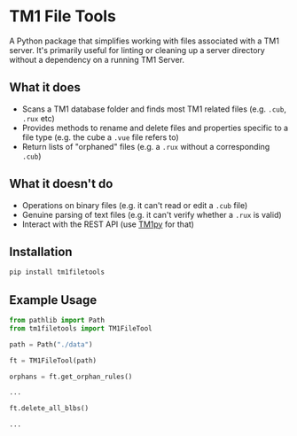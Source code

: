 # TM1 File Tools

A Python package that simplifies working with files associated with a TM1 server. It's primarily useful for linting or cleaning up a server directory without a dependency on a running TM1 Server.

## What it does

+ Scans a TM1 database folder and finds most TM1 related files (e.g. `.cub`, `.rux` etc)
+ Provides methods to rename and delete files and properties specific to a file type (e.g. the cube a `.vue` file refers to)
+ Return lists of "orphaned" files (e.g. a `.rux` without a corresponding `.cub`)

## What it doesn't do

+ Operations on binary files (e.g. it can't read or edit a `.cub` file)
+ Genuine parsing of text files (e.g. it can't verify whether a `.rux` is valid)
+ Interact with the REST API (use [TM1py](https://github.com/cubewise-code/tm1py) for that)

## Installation


```sh
pip install tm1filetools
```

## Example Usage

```python
from pathlib import Path
from tm1filetools import TM1FileTool

path = Path("./data")

ft = TM1FileTool(path)

orphans = ft.get_orphan_rules()

...

ft.delete_all_blbs()

...
```
